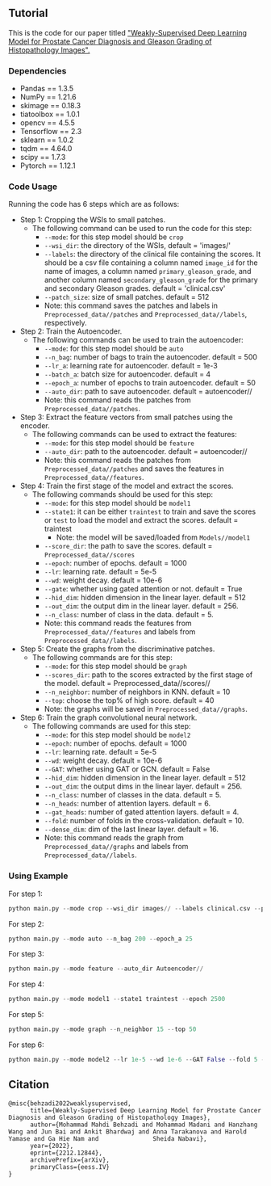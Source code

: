 ## Tutorial

This is the code for our paper titled ["Weakly-Supervised Deep Learning Model for Prostate Cancer Diagnosis and Gleason Grading of Histopathology Images".](https://arxiv.org/abs/2212.12844)

### Dependencies

- Pandas == 1.3.5
- NumPy == 1.21.6
- skimage == 0.18.3
- tiatoolbox == 1.0.1
- opencv == 4.5.5
- Tensorflow == 2.3
- sklearn == 1.0.2
- tqdm == 4.64.0
- scipy == 1.7.3
- Pytorch == 1.12.1

### Code Usage

Running the code has 6 steps which are as follows:

- Step 1: Cropping the WSIs to small patches.
  - The following command can be used to run the code for this step:
    - `--mode`: for this step model should be `crop`
    - `--wsi_dir`: the directory of the WSIs, default = 'images/'
    - `--labels`: the directory of the clinical file containing the scores. It should be a csv file containing a column named `image_id` for the name of images, a column named `primary_gleason_grade`, and another column named `secondary_gleason_grade` for the primary and secondary Gleason grades. default = 'clinical.csv'
    - `--patch_size`: size of small patches. default = 512
    - Note: this command saves the patches and labels in `Preprocessed_data//patches` and `Preprocessed_data//labels`, respectively.
- Step 2: Train the Autoencoder.
  - The following commands can be used to train the autoencoder:
    - `--mode`: for this step model should be `auto`
    - `--n_bag`: number of bags to train the autoencoder. default = 500
    - `--lr_a`: learning rate for autoencoder. default = 1e-3
    - `--batch_a`: batch size for autoencoder. default = 4
    - `--epoch_a`: number of epochs to train autoencoder. default = 50
    - `--auto_dir`: path to save autoencoder. default = autoencoder//
    - Note: this command reads the patches from `Preprocessed_data//patches`.
- Step 3: Extract the feature vectors from small patches using the encoder.
  - The following commands can be used to extract the features:
    - `--mode`: for this step model should be `feature`
    - `--auto_dir`: path to the autoencoder. default = autoencoder//
    -  Note: this command reads the patches from `Preprocessed_data//patches` and saves the features in `Preprocessed_data//features`.
- Step 4: Train the first stage of the model and extract the scores.
  - The following commands should be used for this step:
    - `--mode`: for this step model should be `model1`
    - `--state1`: it can be either `traintest` to train and save the scores or `test` to load the model and extract the scores. default = traintest
      - Note: the model will be saved/loaded from `Models//model1` 
    - `--score_dir`: the path to save the scores. default = `Preprocessed_data//scores`
    - `--epoch`: number of epochs. default = 1000
    - `--lr`: learning rate. default = 5e-5
    - `--wd`: weight decay. default = 10e-6
    - `--gate`: whether using gated attention or not. default = True
    - `--hid_dim`: hidden dimension in the linear layer. default = 512
    - `--out_dim`: the output dim in the linear layer. default = 256.
    - `--n_class`: number of class in the data. default = 5.
    - Note: this command reads the features from `Preprocessed_data//features` and labels from `Preprocessed_data//labels`. 
- Step 5: Create the graphs from the discriminative patches.
  - The following commands are for this step:
    - `--mode`: for this step model should be `graph`
    - `--scores_dir`: path to the scores extracted by the first stage of the model. default = Preprocessed_data//scores//
    - `--n_neighbor`: number of neighbors in KNN. default = 10
    - `--top`: choose the top% of high score. default = 40
    - Note: the graphs will be saved in `Preprocessed_data//graphs`. 
- Step 6: Train the graph convolutional neural network.
  - The following commands are used for this step:
    - `--mode`: for this step model should be `model2`
    - `--epoch`: number of epochs. default = 1000
    - `--lr`: learning rate. default = 5e-5
    - `--wd`: weight decay. default = 10e-6
    - `--GAT`: whether using GAT or GCN. default = False
    - `--hid_dim`: hidden dimension in the linear layer. default = 512
    - `--out_dim`: the output dims in the linear layer. default = 256.
    - `--n_class`: number of classes in the data. default = 5.
    - `--n_heads`: number of attention layers. default = 6.
    - `--gat_heads`: number of gated attention layers. default = 4.
    - `--fold`: number of folds in the cross-validation. default = 10.
    - `--dense_dim`: dim of the last linear layer. default = 16.
    - Note: this command reads the graph from `Preprocessed_data//graphs` and labels from `Preprocessed_data//labels`. 

### Using Example

For step 1:

```python
python main.py --mode crop --wsi_dir images// --labels clinical.csv --patch_size 512
```

For step 2:

```python
python main.py --mode auto --n_bag 200 --epoch_a 25
```

For step 3:

```python
python main.py --mode feature --auto_dir Autoencoder//
```

For step 4:

```python
python main.py --mode model1 --state1 traintest --epoch 2500
```

For step 5:

```python
python main.py --mode graph --n_neighbor 15 --top 50
```

For step 6:

```python
python main.py --mode model2 --lr 1e-5 --wd 1e-6 --GAT False --fold 5 --n_heads 4
```



## Citation
```
@misc{behzadi2022weaklysupervised,
      title={Weakly-Supervised Deep Learning Model for Prostate Cancer Diagnosis and Gleason Grading of Histopathology Images}, 
      author={Mohammad Mahdi Behzadi and Mohammad Madani and Hanzhang Wang and Jun Bai and Ankit Bhardwaj and Anna Tarakanova and Harold Yamase and Ga Hie Nam and               Sheida Nabavi},
      year={2022},
      eprint={2212.12844},
      archivePrefix={arXiv},
      primaryClass={eess.IV}
}
```
